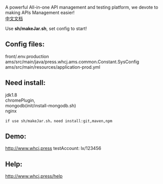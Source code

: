 A powerful All-in-one API management and testing platform, we devote to making APIs Management easier!  
<a href="README_zh_CN.md">中文文档</a>  

Use  **sh/makeJar.sh**, set config to start!  
## Config files:  
front/.env.production
ams/src/main/java/press.whcj.ams.common.Constant.SysConfig
ams/src/main/resources/application-prod.yml    
## Need install: 
jdk1.8  
chromePlugin,    
mongodb(init/install-mongodb.sh)    
nginx  
```  
if use sh/makeJar.sh，need install:git,maven,npm
```  
## Demo:   
http://www.whcj.press
testAccount: lx/123456  
## Help:    
http://www.whcj.press/help    



